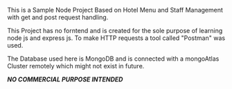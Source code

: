 This is a Sample Node Project Based on Hotel Menu and Staff Management with get and post request handling. 

This Project has no forntend and is created for the sole purpose of learning node js and express js. 
To make HTTP requests a tool called "Postman" was used.

The Database used here is MongoDB and is connected with a mongoAtlas Cluster remotely which might not exist in future.

*******NO COMMERCIAL PURPOSE INTENDED*******
